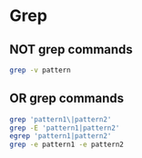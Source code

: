 # Grep

## NOT grep commands
```bash
grep -v pattern
```

## OR grep commands
```bash
grep 'pattern1\|pattern2'
grep -E 'pattern1|pattern2'
egrep 'pattern1|pattern2'
grep -e pattern1 -e pattern2
```


